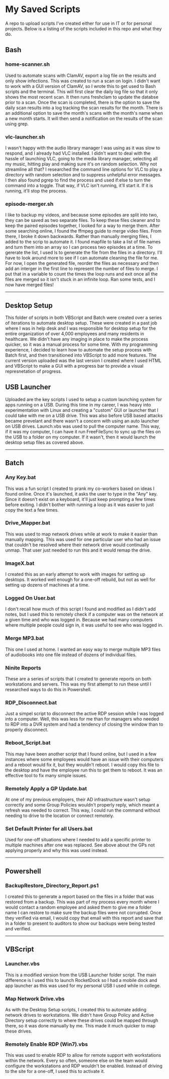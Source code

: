 # My Saved Scripts

A repo to upload scripts I've created either for use in IT or for personal projects.  Below is a listing of the scripts included in this repo and what they do.


## Bash

### home-scanner.sh
Used to automate scans with ClamAV, export a log file on the results and only show infections.  This was created to run a scan on login.  I didn't want to work with a GUI version of ClamAV, so I wrote this to get used to Bash scripts and the terminal.  This will first clear the daily log file so that it only shows the most recent scan.  It then runs freshclam to update the databse prior to a scan.  Once the scan is completed, there is the option to save the daily scan results into a log tracking the scan results for the month.  There is an additional option to save the month's scans with the month's name when a new month starts.  It will then send a notification on the results of the scan using grep.

### vlc-launcher.sh
I wasn't happy with the audio library manager I was using as it was slow to respond, and I already had VLC installed.  I didn't want to deal with the hassle of launching VLC, going to the media library manager, selecting all my music, hitting play and making sure it's on random selection.  Why not streamline all that?  I researched the command line options for VLC to play a directory with random selection and to suppress unhelpful error messages.  I then also found pgrep to find the process and used if:else to turn the command into a toggle.  That way, if VLC isn't running, it'll start it.  If it is running, it'll stop the process.

### episode-merger.sh
I like to backup my videos, and because some episodes are split into two, they can be saved as two separate files.  To keep these files cleaner and to keep the paired episodes together, I looked for a way to merge them.  After some searching online, I found the ffmpeg guide to merge video files.  From there, I broke it down backwards.  Rather than manually merging files, I added to the scrip to automate it.  I found mapfile to take a list of file names and turn them into an array so I can process two episodes at a time.  To gererate the list, I used ls to generate the file from the files in a directory.  I'll have to look around more to see if I can automate cleaning the file for me.  For now, I open the generated file, reorder the files as necessary and then add an interger in the first line to represent the number of files to merge.  I put that in a variable to count the times the loop runs and exit once all the files are merged so it isn't stuck in an infinite loop.  Ran some tests, and I now have merged files!

----------------

## Desktop Setup

This folder of scripts in both VBScript and Batch were created over a series of iterations to automate desktop setup.  These were created in a past job where I was in help desk and I was responsible for desktop setup for the entire organization of over 4,000 employees and many residents in healthcare.  We didn't have any imaging in place to make the process quicker, so it was a manual process for some time.  With my programming experience, I decided to learn how to automate the setup process with Batch first, and then transitioned into VBScript to add more features.  The current version uploaded was the last version I created where I used HTML and VBScript to make a GUI with a progress bar to provide a visual represnetation of progress.

## USB Launcher

Uploaded are the key scripts I used to setup a custom launching system for apps running on a USB.  During this time in my career, I was heavy into experimentation with Linux and creating a "custom" GUI or launcher that I could take with me on a USB drive.  This was also before USB based attacks became prevelant and there wasn't a concern with using an auto launcher on USB drives.  Launch.vbs was used to pull the computer name.  This way, if it was my computer, I can have it run FreeFileSync to sync up the files on the USB to a folder on my computer.  If it wasn't, then it would launch the desktop setup files as covered above.

----------------

## Batch

### Any Key.bat

This was a fun script I created to prank my co-workers based on ideas I found online.  Once it's launched, it asks the user to type in the "Any" key.  Since it doesn't exist on a keyboard, it'll just keep prompting a few times before exiting.  I didn't bother with running a loop as it was easier to just copy the text a few times.

### Drive_Mapper.bat

This was used to map network drives while at work to make it easier than manually mapping.  This was used for one particular user who had an issue that couldn't be resolved where their network drive would continually unmap.  That user just needed to run this and it would remap the drive.

### ImageX.bat

I created this as an early attempt to work with images for setting up desktops.  It worked well enough for a one-off rebuild, but not as well for setting up dozens of machines at a time.

### Logged On User.bat

I don't recall how much of this script I found and modified as I didn't add notes, but I used this to remotely check if a computer was on the network at a given time and who was logged in.  Because we had many computers where multiple people could sign in, it was useful to see who was logged in.

### Merge MP3.bat

This one I used at home.  I wanted an easy way to merge multiple MP3 files of audiobooks into one file instead of dozens of individual files.

### Ninite Reports

These are a series of scripts that I created to generate reports on both workstations and servers.  This was my first attempt to run these until I researched ways to do this in Powershell.

### RDP_Disconnect.bat

Just a simpel script to disconnect the active RDP session while I was logged into a computer.  Well, this was less for me than for managers who needed to RDP into a DVR system and had a tendency of closing the window than to properly disconnect.

### Reboot_Script.bat 

This may have been another script that I found online, but I used in a few instances where some employees would have an issue with their computers and a reboot would fix it, but they wouldn't reboot.  I would copy this file to the desktop and have the employee run this to get them to reboot.  It was an effective tool to fix many simple issues.

### Remotely Apply a GP Update.bat 

At one of my previous employers, their AD infrastructure wasn't setup correctly and some Group Policies wouldn't properly reply, which meant a refresh was needed to correct.  This way, I could run the command without needing to drive to the location or connect remotely.

### Set Default Printer for all Users.bat 

Used for one-off situations where I needed to add a specific printer to multiple machines after one was replaced.  See above about the GPs not applying properly and why this was used instead.

----------------

## Powershell

### BackupRestore_Directory_Report.ps1

I created this to generate a report based on the files in a folder that was restored from a backup.  This was part of my process every month where I would contact a random employee and asked them to give me a folder name I can restore to make sure the backup files were not corrupted.  Once they verified via email, I would copy that email with this report and save that in a folder to present to auditors to show our backups were being tested and verified.

----------------

## VBScript

### Launcher.vbs

This is a modified version from the USB Launcher folder script.  The main difference is I used this to launch RocketDock so I had a mobile dock and app launcher as this was used for my personal USB I used while in college.  

### Map Network Drive.vbs

As with the Desktop Setup scripts, I created this to automate adding network drives to workstations.  We didn't have Group Policy and Active Directory setup correctly to where these drives could be mapped through there, so it was done manually by me.  This made it much quicker to map these drives.

### Remotely Enable RDP (Win7).vbs

This was used to enable RDP to allow for remote support with workstations within the network.  Every so often, someone else on the team would configure the workstations and RDP wouldn't be enabled.  Instead of driving to the site for a one-off, I used this to activate it.
